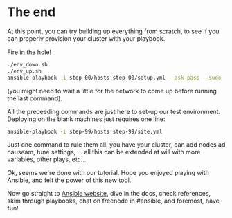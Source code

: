# The end

At this point, you can try building up everything from scratch, to see
if you can properly provision your cluster with your playbook.

Fire in the hole!

```bash
./env_down.sh
./env_up.sh
ansible-playbook -i step-00/hosts step-00/setup.yml --ask-pass --sudo
```

(you might need to wait a little for the network to come up before
running the last command).

All the preceeding commands are just here to set-up our test
environment. Deploying on the blank machines just requires one line:

```bash
ansible-playbook -i step-99/hosts step-99/site.yml
```

Just one command to rule them all: you have your cluster, can add nodes ad
nauseam, tune settings, ... all this can be extended at will with more variables,
other plays, etc...

Ok, seems we're done with our tutorial. Hope you enjoyed playing with Ansible, and
felt the power of this new tool.

Now go straight to [Ansible website](http://ansible.com), dive in the docs, check references,
skim through playbooks, chat on freenode in #ansible, and foremost, have fun!
